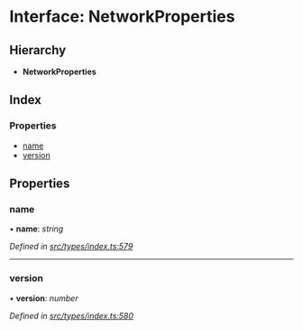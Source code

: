 # Interface: NetworkProperties

## Hierarchy

* **NetworkProperties**

## Index

### Properties

* [name](networkproperties.md#name)
* [version](networkproperties.md#version)

## Properties

###  name

• **name**: *string*

*Defined in [src/types/index.ts:579](https://github.com/PolymathNetwork/polymesh-sdk/blob/7362b318/src/types/index.ts#L579)*

___

###  version

• **version**: *number*

*Defined in [src/types/index.ts:580](https://github.com/PolymathNetwork/polymesh-sdk/blob/7362b318/src/types/index.ts#L580)*

